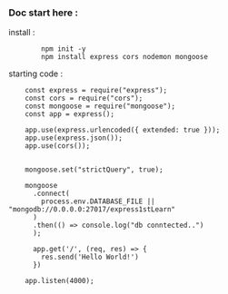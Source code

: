 ### Doc start here : 

install :

            npm init -y
            npm install express cors nodemon mongoose

starting code :

        const express = require("express");
        const cors = require("cors");
        const mongoose = require("mongoose");
        const app = express();
        
        app.use(express.urlencoded({ extended: true }));
        app.use(express.json());
        app.use(cors());
        
        
        mongoose.set("strictQuery", true);
        
        mongoose
          .connect(
            process.env.DATABASE_FILE || "mongodb://0.0.0.0:27017/express1stLearn"
          )
          .then(() => console.log("db conntected..")
          );
        
          app.get('/', (req, res) => {
            res.send('Hello World!')
          })
        
        app.listen(4000);

